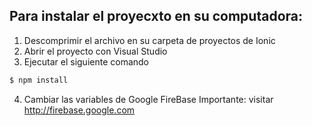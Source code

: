 ## Para instalar el proyecxto en su computadora:

1) Descomprimir el archivo en su carpeta de proyectos de Ionic
2) Abrir el proyecto con Visual Studio
3) Ejecutar el siguiente comando
```bash
$ npm install
```
4) Cambiar las variables de Google FireBase
Importante: visitar <a href="http://firebase.google.com" target="_blank">http://firebase.google.com</a>

